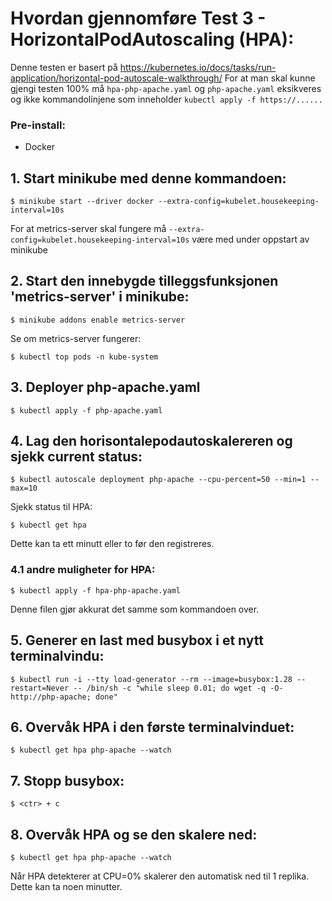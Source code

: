# Hvordan gjennomføre Test 3 - HorizontalPodAutoscaling (HPA):

Denne testen er basert på https://kubernetes.io/docs/tasks/run-application/horizontal-pod-autoscale-walkthrough/
For at man skal kunne gjengi testen 100% må `hpa-php-apache.yaml` og `php-apache.yaml` eksikveres og ikke kommandolinjene som inneholder `kubectl apply -f https://......`

### Pre-install:
- Docker
## 1. Start minikube med denne kommandoen:
```
$ minikube start --driver docker --extra-config=kubelet.housekeeping-interval=10s
```
For at metrics-server skal fungere må `--extra-config=kubelet.housekeeping-interval=10s` være med under oppstart av minikube
## 2. Start den innebygde tilleggsfunksjonen 'metrics-server' i minikube:
```
$ minikube addons enable metrics-server
```
Se om metrics-server fungerer:
```
$ kubectl top pods -n kube-system            
```
## 3. Deployer php-apache.yaml
```
$ kubectl apply -f php-apache.yaml
```
## 4. Lag den horisontalepodautoskalereren og sjekk current status:
```
$ kubectl autoscale deployment php-apache --cpu-percent=50 --min=1 --max=10
```
Sjekk status til HPA:
```
$ kubectl get hpa
```
Dette kan ta ett minutt eller to før den registreres.
### 4.1 andre muligheter for HPA:
```
$ kubectl apply -f hpa-php-apache.yaml
```
Denne filen gjør akkurat det samme som kommandoen over.

## 5. Generer en last med busybox i et nytt terminalvindu:
```
$ kubectl run -i --tty load-generator --rm --image=busybox:1.28 --restart=Never -- /bin/sh -c "while sleep 0.01; do wget -q -O- http://php-apache; done"
```
## 6. Overvåk HPA i den første terminalvinduet:
```
$ kubectl get hpa php-apache --watch
```
## 7. Stopp busybox:
```
$ <ctr> + c
```
## 8. Overvåk HPA og se den skalere ned:
```
$ kubectl get hpa php-apache --watch  
```
Når HPA detekterer at CPU=0% skalerer den automatisk ned til 1 replika. Dette kan ta noen minutter.

